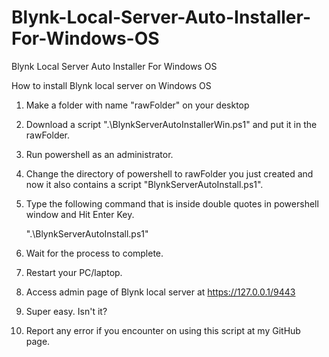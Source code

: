 # Blynk-Local-Server-Auto-Installer-For-Windows-OS
Blynk Local Server Auto Installer For Windows OS

How to install Blynk local server on Windows OS


1. Make a folder with name "rawFolder" on your desktop
2. Download a script ".\BlynkServerAutoInstallerWin.ps1" and put it in the rawFolder.
2. Run powershell as an administrator.
3. Change the directory of powershell to rawFolder you just created and now it also contains a script "BlynkServerAutoInstall.ps1".
4. Type the following command that is inside double quotes in powershell window and Hit Enter Key.
   
   ".\BlynkServerAutoInstall.ps1"
   
5. Wait for the process to complete.
6. Restart your PC/laptop.
7. Access admin page of Blynk local server at https://127.0.0.1/9443
8. Super easy. Isn't it?
9. Report any error if you encounter on using this script at my GitHub page.
